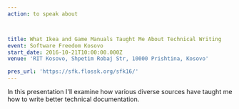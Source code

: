 ```yaml
---
action: to speak about



title: What Ikea and Game Manuals Taught Me About Technical Writing
event: Software Freedom Kosovo
start_date: 2016-10-21T10:00:00.000Z
venue: 'RIT Kosovo, Shpetim Robaj Str, 10000 Prishtina, Kosovo'

pres_url: 'https://sfk.flossk.org/sfk16/'
---
```


In this presentation I'll examine how various diverse sources have taught me how to write better technical documentation.
